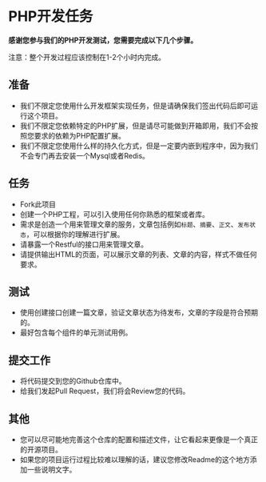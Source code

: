# PHP开发任务

**感谢您参与我们的PHP开发测试，您需要完成以下几个步骤。**

注意：整个开发过程应该控制在1-2个小时内完成。

## 准备

- 我们不限定您使用什么开发框架实现任务，但是请确保我们签出代码后即可运行这个项目。
- 我们不限定您依赖特定的PHP扩展，但是请尽可能做到开箱即用，我们不会按照您要求的依赖为PHP配置扩展。
- 我们不限定您使用什么样的持久化方式，但是一定要内嵌到程序中，因为我们不会专门再去安装一个Mysql或者Redis。

## 任务

- Fork此项目
- 创建一个PHP工程，可以引入使用任何你熟悉的框架或者库。
- 需求是创造一个用来管理文章的服务，文章包括例如`标题`、`摘要`、`正文`、`发布状态`，可以根据你的理解进行扩展。
- 请暴露一个Restful的接口用来管理文章。
- 请提供输出HTML的页面，可以展示文章的列表、文章的内容，样式不做任何要求。

## 测试

- 使用创建接口创建一篇文章，验证文章状态为待发布，文章的字段是符合预期的。
- 最好包含每个组件的单元测试用例。

## 提交工作

- 将代码提交到您的Github仓库中。
- 给我们发起Pull Request，我们将会Review您的代码。

## 其他

- 您可以尽可能地完善这个仓库的配置和描述文件，让它看起来更像是一个真正的开源项目。
- 如果您的项目运行过程比较难以理解的话，建议您修改Readme的这个地方添加一些说明文字。
